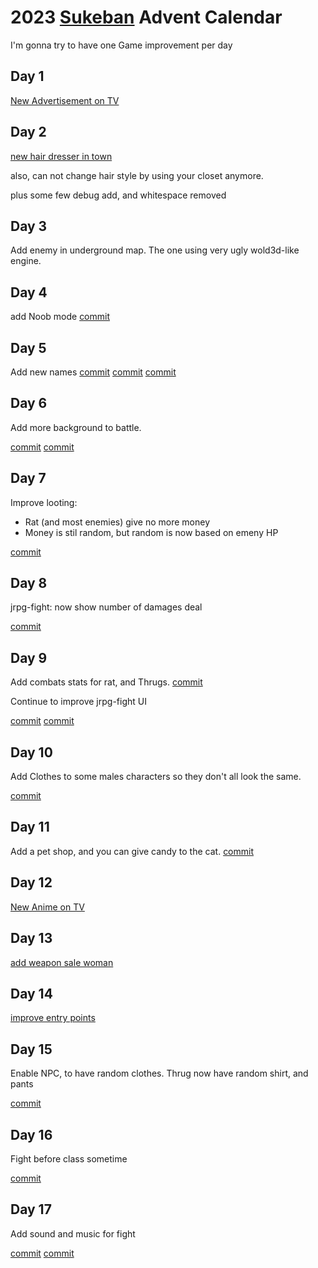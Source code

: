 <head>
<link rel="stylesheet" href="styling.css">
</head>

# 2023 [Sukeban](https://github.com/cosmo-ray/Sukeban) Advent Calendar

I'm gonna try to have one Game improvement per day

## Day 1

[New Advertisement on TV](https://github.com/cosmo-ray/Sukeban/commit/8b0e52990e0c039a36f5c08f000556c08c1b9d5f)

## Day 2

[new hair dresser in town](https://github.com/cosmo-ray/Sukeban/commit/738cd52d0b0cc0c9eca36ac18d754273333de9d2)

also, can not change hair style by using your closet anymore.

plus some few debug add, and whitespace removed

## Day 3

Add enemy in underground map.
The one using very ugly wold3d-like engine.

## Day 4

add Noob mode
[commit](https://github.com/cosmo-ray/Sukeban/commit/bc0a1b760471cace5267ecbc9e6797394e3447a9)

## Day 5

Add new names
[commit](https://github.com/cosmo-ray/Sukeban/commit/abcf10a0d1cdf534c84bdc1ebe552563df72da45)
[commit](https://github.com/cosmo-ray/Sukeban/commit/8c18561f6bbff7ff72407813c4a18178452403b5)
[commit](https://github.com/cosmo-ray/Sukeban/commit/1cd4094d2716fb99a2276d1d48f608b12ea7f8aa)

## Day 6

Add more background to battle.

[commit](https://github.com/cosmo-ray/Sukeban/commit/ed06df6751382edffea60a497bee6c6209ea8d54)
[commit](https://github.com/cosmo-ray/Sukeban/commit/218a990afed5bfd22d30f1def2e927ce9095fb91)

## Day 7

Improve looting:

- Rat (and most enemies) give no more money
- Money is stil random, but random is now based on emeny HP

[commit](https://github.com/cosmo-ray/Sukeban/commit/20bc0223d967089675f58275c28fa80ab569669f)

## Day 8

jrpg-fight: now show number of damages deal

[commit](https://github.com/cosmo-ray/yirl/commit/1eee6b3f43f439020483bc8c223c1e2d9569b994)

## Day 9

Add combats stats for rat, and Thrugs.
[commit](https://github.com/cosmo-ray/Sukeban/commit/42f79686c849665b7024d6ef8cfdf4778dd3b9fc)

Continue to improve jrpg-fight UI

[commit](https://github.com/cosmo-ray/yirl/commit/3e912b9264e6d192a443f7cedbeef5989904e4e6)
[commit](https://github.com/cosmo-ray/yirl/commit/6afdf022edc11f2d2270175b0d4801acad36982d)

## Day 10

Add Clothes to some males characters so they don't all look the same.

[commit](https://github.com/cosmo-ray/yirl/commit/49ef28a341ed0f04f18b55b67a87a51a91e9d725)

## Day 11

Add a pet shop, and you can give candy to the cat.
[commit](https://github.com/cosmo-ray/sukeban/commit/461b41fc3a1e8bb61e1e8c108fbcefed95a65568~)

## Day 12

[New Anime on TV](https://github.com/cosmo-ray/Sukeban/commit/d55b688f0f7ad4c50b4dea75f2d93b711950eaec)

## Day 13

[add weapon sale woman](https://github.com/cosmo-ray/Sukeban/commit/8decb5f0d49a5e9f69ab43be36f96aa9bfa75858)

## Day 14

[improve entry points](https://github.com/cosmo-ray/Sukeban/commit/52cb061b3cbf7586cd5cc56890ab43935cf37173)

## Day 15

Enable NPC, to have random clothes.
Thrug now have random shirt, and pants

[commit](https://github.com/cosmo-ray/Sukeban/commit/5ea13a08f433afff9e4fad17a34bf0eb2da70412)

## Day 16

Fight before class sometime

[commit](https://github.com/cosmo-ray/Sukeban/commit/14827d5796b602de9c0656880588b7e6631cdb70)

## Day 17

Add sound and music for fight

[commit](https://github.com/cosmo-ray/Sukeban/commit/fef414af1e4a356a443ede7e6e124be27b6e0c88)
[commit](https://github.com/cosmo-ray/yirl/commit/995766f69afd9efd17f23bbef6b1372c953a9aff)
